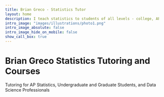 ```yaml
---
title: Brian Greco - Statistics Tutor
layout: home
description: I teach statistics to students of all levels - college, AP, graduate students, and professional data scientists.
intro_image: "images/illustrations/photo1.png"
intro_image_absolute: false
intro_image_hide_on_mobile: false
show_call_box: true
---
```


# Brian Greco Statistics Tutoring and Courses

Tutoring for AP Statistics, Undergraduate and Graduate Students, and Data Science Professionals

